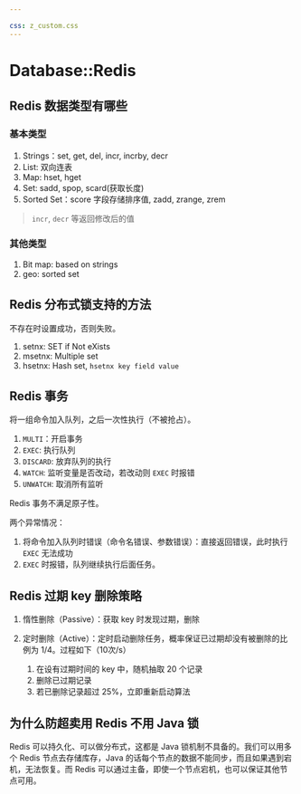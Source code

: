 ```yaml
---

css: z_custom.css
---
```


# Database::Redis

## Redis 数据类型有哪些

### 基本类型

1. Strings：set, get, del, incr, incrby, decr
2. List: 双向连表
3. Map: hset, hget
4. Set: sadd, spop, scard(获取长度)
5. Sorted Set：score 字段存储排序值, zadd, zrange, zrem

> `incr`, `decr` 等返回修改后的值

### 其他类型

1. Bit map: based on strings
2. geo: sorted set

## Redis 分布式锁支持的方法

不存在时设置成功，否则失败。

1. setnx: SET if Not eXists
2. msetnx: Multiple set
3. hsetnx: Hash set, `hsetnx key field value`

## Redis 事务

将一组命令加入队列，之后一次性执行（不被抢占）。

1. `MULTI`：开启事务
2. `EXEC`: 执行队列
3. `DISCARD`: 放弃队列的执行
4. `WATCH`: 监听变量是否改动，若改动则 `EXEC` 时报错
5. `UNWATCH`: 取消所有监听

Redis 事务不满足原子性。

两个异常情况：

1. 将命令加入队列时错误（命令名错误、参数错误）：直接返回错误，此时执行 `EXEC` 无法成功
2. `EXEC` 时报错，队列继续执行后面任务。

## Redis 过期 key 删除策略

1. 惰性删除（Passive）：获取 key 时发现过期，删除
2. 定时删除（Active）：定时启动删除任务，概率保证已过期却没有被删除的比例为 1/4。过程如下（10次/s）

    1. 在设有过期时间的 key 中，随机抽取 20 个记录
    2. 删除已过期记录
    3. 若已删除记录超过 25%，立即重新启动算法

## 为什么防超卖用 Redis 不用 Java 锁

Redis 可以持久化、可以做分布式，这都是 Java 锁机制不具备的。我们可以用多个 Redis 节点去存储库存，Java 的话每个节点的数据不能同步，而且如果遇到宕机，无法恢复。而 Redis 可以通过主备，即使一个节点宕机，也可以保证其他节点可用。

